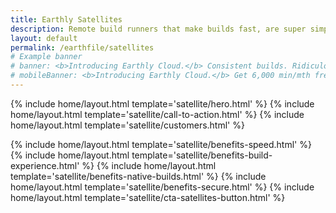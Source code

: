 ```yaml
---
title: Earthly Satellites
description: Remote build runners that make builds fast, are super simple to use, and work seamlessly with any CI and your laptop.
layout: default
permalink: /earthfile/satellites
# Example banner
# banner: <b>Introducing Earthly Cloud.</b> Consistent builds. Ridiculous speed. Next-gen developer experience. Works with any CI. Get 6,000 min/mth free! <a href="https://earthly.dev/blog/earthly-cloud-free-tier-launch/" onclick="bannerLinkClick()">Learn more</a>.
# mobileBanner: <b>Introducing Earthly Cloud.</b> Get 6,000 min/mth free! <a href="https://earthly.dev/blog/earthly-cloud-free-tier-launch/" onclick="bannerLinkClick()">Learn more</a>.
---
```


{% include home/layout.html template='satellite/hero.html' %}
{% include home/layout.html template='satellite/call-to-action.html' %}
{% include home/layout.html template='satellite/customers.html' %}

{% include home/layout.html template='satellite/benefits-speed.html' %}
{% include home/layout.html template='satellite/benefits-build-experience.html' %}
{% include home/layout.html template='satellite/benefits-native-builds.html' %}
{% include home/layout.html template='satellite/benefits-secure.html' %}
{% include home/layout.html template='satellite/cta-satellites-button.html' %}
